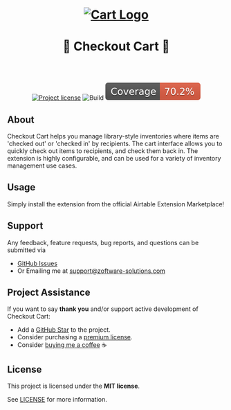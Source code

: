 <h1 align="center">
  <a href="https://github.com/Zakinator123/checkout-cart">

  <img src="https://raw.githubusercontent.com/Zakinator123/checkout-cart/main/assets/cart.svg" alt="Cart Logo" width="100" height="100">
  </a>
</h1>

<div align="center">
  <h1>🚀 Checkout Cart  🚀</h1>
  <br />

<div align="center">
<br />

[![Project license](https://img.shields.io/github/license/Zakinator123/checkout-cart.svg?style=flat-square)](LICENSE)
![Build](https://github.com/Zakinator123/checkout-cart/actions/workflows/build.yml/badge.svg)
![Code Coverage](https://raw.githubusercontent.com/Zakinator123/checkout-cart/main/assets/coverage-badge.svg)

</div>
</div>

## About

Checkout Cart helps you manage library-style inventories where items are 'checked out' or 'checked in' by recipients.
The cart interface allows you to quickly check out items to recipients, and check them back in. The extension is highly
configurable, and can be used for a variety of inventory management use cases.

[//]: # (<details>)

[//]: # (<summary>Screenshots</summary>)

[//]: # (<br>)

[//]: # ()

[//]: # (|                               Home Page                               |                               Login Page                               |)

[//]: # (|:---------------------------------------------------------------------:|:----------------------------------------------------------------------:|)

[//]: # (| <img src="docs/images/screenshot.png" title="Home Page" width="100%"> | <img src="docs/images/screenshot.png" title="Login Page" width="100%"> |)

[//]: # ()

[//]: # (</details>)

## Usage

Simply install the extension from the official Airtable Extension Marketplace!

## Support

Any feedback, feature requests, bug reports, and questions can be submitted via
- [GitHub Issues](https://github.com/Zakinator123/checkout-cart/issues/new?assignees=&labels=question&template=04_SUPPORT_QUESTION.md&title=support%3A+)
- Or Emailing me at support@zoftware-solutions.com

## Project Assistance

If you want to say **thank you** and/or support active development of Checkout Cart:

- Add a [GitHub Star](https://github.com/Zakinator123/checkout-cart) to the project.
- Consider purchasing a [premium license](https://www.zoftware-solutions.com/l/checkoutcart).
- Consider [buying me a coffee](https://www.buymeacoffee.com/zakey) ☕️

## License

This project is licensed under the **MIT license**.

See [LICENSE](LICENSE) for more information.